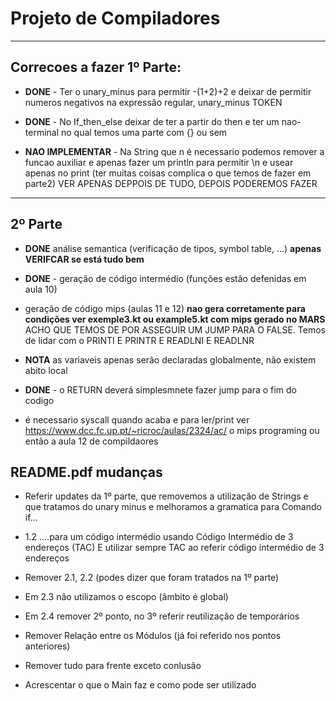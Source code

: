 # Projeto de Compiladores
--------------------------

## Correcoes a fazer 1º Parte:
- **DONE** - Ter o unary_minus para permitir -(1+2)+2 e deixar de permitir numeros negativos na expressão regular, unary_minus TOKEN

- **DONE** - No If_then_else deixar de ter a partir do then e ter um nao-terminal no qual temos uma parte com {} ou sem 

- **NAO IMPLEMENTAR** - Na String que n é necessario podemos remover a funcao auxiliar e apenas fazer um println para permitir \n e usear apenas no print
(ter muitas coisas complica o que temos de fazer em parte2) VER APENAS DEPPOIS DE TUDO, DEPOIS PODEREMOS FAZER

-----------------------------

## 2º Parte
- **DONE** análise semantica (verificação de tipos, symbol table, ...)
    **apenas VERIFCAR se está tudo bem**

- **DONE** - geração de código intermédio (funções estão defenidas em aula 10)

- geração de código mips (aulas 11 e 12)
**nao gera corretamente para condições ver exemple3.kt ou example5.kt com mips gerado no MARS** ACHO QUE TEMOS DE POR ASSEGUIR UM JUMP PARA O FALSE.
Temos de lidar com o PRINTI E PRINTR E READLNI E READLNR



- **NOTA** as variaveis apenas serão declaradas globalmente, não existem abito local
    
- **DONE** - o RETURN deverá simplesmnete fazer jump para o fim do codigo

- é necessario syscall quando acaba e para ler/print
ver https://www.dcc.fc.up.pt/~ricroc/aulas/2324/ac/ o mips programing
ou então a aula 12 de compildaores



## README.pdf mudanças
- Referir updates da 1º parte, que removemos a utilização de Strings e que tratamos do unary minus e melhoramos a gramatica para Comando if...

- 1.2 ....para um código intermédio usando Código Intermédio de 3 endereços (TAC)
E utilizar sempre TAC ao referir código intermédio de 3 endereços

- Remover 2.1, 2.2 (podes dizer que foram tratados na 1º parte)

- Em 2.3 não utilizamos o escopo (âmbito é global)

- Em 2.4 remover 2º ponto, no 3º referir reutilização de temporários

- Remover Relação entre os Módulos (já foi referido nos pontos anteriores)

- Remover tudo para frente exceto conlusão

- Acrescentar o que o Main faz e como pode ser utilizado
